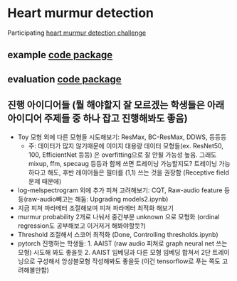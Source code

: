 # Heart murmur detection
Participating [heart murmur detection challenge](https://moody-challenge.physionet.org/)

## example [code package](https://github.com/physionetchallenges/python-classifier-2022)

## evaluation [code package](https://github.com/physionetchallenges/evaluation-2022)

## 진행 아이디어들 (뭘 해야할지 잘 모르겠는 학생들은 아래 아이디어 주제들 중 하나 잡고 진행해봐도 좋음)

- Toy 모형 외에 다른 모형들 시도해보기: ResMax, BC-ResMax, DDWS, 등등등 
  - 주: 데이터가 많지 않기때문에 이미지 대용량 데이터 모형들(ex. ResNet50, 100, EfficientNet 등등) 은 overfitting으로 잘 안될 가능성 높음. 그래도 mixup, ffm, specaug 등등과 함께 쓰면 트레이닝 가능할지도? 트레이닝 가능하다고 해도, 후반 레이어들은 필터를 (1,1) 쓰는 것을 권장함 (Receptive field 문제 때문에) 
- log-melspectrogram 외에 추가 피쳐 고려해보기: CQT, Raw-audio feature 등등(raw-audio빼고는 해둠: Upgrading models2.ipynb)
- 지금 피쳐 파라메터 조절해보며 피쳐 파라메터 최적화 해보기
- murmur probability 2개로 나눠서 중간부분 unknown 으로 모형화 (ordinal regression도 공부해보고 이거저거 해봐야할듯?)
- Threshold 조절해서 스코어 최적화 (Done, Controlling thresholds.ipynb)
- pytorch 진행하는 학생들: 1. AAIST (raw audio 피쳐로 graph neural net 쓰는 모형) 시도해 봐도 좋을듯 2. AAIST 임베딩과 다른 모형 임베딩 합쳐서 2단 트레이닝으로 구성해서 앙상블모형 작성해봐도 좋을듯 (이건 tensorflow로 푸는 쪽도 고려해볼만함)
